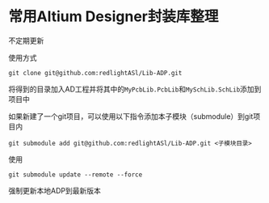 # 常用Altium Designer封装库整理

不定期更新

使用方式

```shell
git clone git@github.com:redlightASl/Lib-ADP.git
```

将得到的目录加入AD工程并将其中的`MyPcbLib.PcbLib`和`MySchLib.SchLib`添加到项目中

如果新建了一个git项目，可以使用以下指令添加本子模块（submodule）到git项目内

```shell
git submodule add git@github.com:redlightASl/Lib-ADP.git <子模块目录>
```

使用

```shell
git submodule update --remote --force
```

强制更新本地ADP到最新版本
